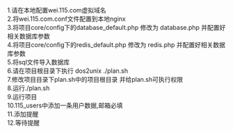 1.请在本地配置wei.115.com虚拟域名 <br />
2.将wei.115.com.conf文件配置到本地nginx <br />
3.将项目core/config下的database_default.php 修改为 database.php 并配置好相关数据库参数 <br />
4.将项目core/config下的redis_default.php 修改为 redis.php 并配置好相关数据库参数 <br />
5.将sql文件导入数据库 <br />
6.请在项目根目录下执行 dos2unix ./plan.sh <br />
7.修改项目目录下plan.sh中的项目根目录 并给plan.sh可执行权限 <br />
8.运行./plan.sh <br />
9.运行项目 <br />
10.115_users中添加一条用户数据,邮箱必填 <br />
11.添加提醒 <br />
12.等待提醒 <br />

